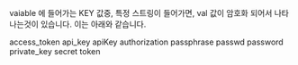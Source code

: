 vaiable 에 들어가는 KEY 값중, 특정 스트링이 들어가면, val 값이 암호화 되어서 나타나는것이 있습니다. 
이는 아래와 같습니다. 

access_token
api_key
apiKey
authorization
passphrase
passwd
password
private_key
secret
token
